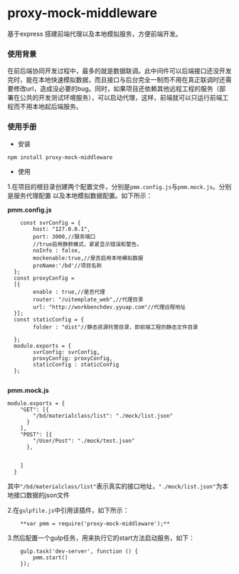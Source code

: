 # proxy-mock-middleware
基于express 搭建前端代理以及本地模拟服务，方便前端开发。
### 使用背景
在前后端协同开发过程中，最多的就是数据联调。此中间件可以后端接口还没开发完时，能在本地快速模拟数据，而且接口与后台完全一制而不用在真正联调时还需要修改url，造成没必要的bug。同时，如果项目还依赖其他远程工程的服务（部署在公共的开发测试环境服务），可以启动代理，这样，前端就可以只运行前端工程而不用本地起后端服务。
### 使用手册
* 安装


```
npm install proxy-mock-middleware
```
* 使用


1.在项目的根目录创建两个配置文件，分别是`pmm.config.js`与`pmm.mock.js`。分别是服务代理配置	以及本地模拟数据配置。如下所示：


**pmm.config.js**


```
	const svrConfig = {
	    host: "127.0.0.1",
	    port: 3000,//服务端口
	    //true启用静默模式，紧紧显示错误和警告。
	    noInfo : false,
	    mockenable:true,//是否启用本地模拟数据
	    proName:'/bd'//项目名称
  };
  const proxyConfig = 
  [{
	    enable : true,//是否代理
	    router: "/uitemplate_web",//代理目录
	    url: "http://workbenchdev.yyuap.com"//代理远程地址
  }];
  const staticConfig = {
    	folder : "dist"//静态资源托管目录，即前端工程的静态文件目录
    
  };
  module.exports = {
	    svrConfig: svrConfig,
	    proxyConfig: proxyConfig,
	    staticConfig : staticConfig
  };
	
```



**pmm.mock.js**

```
module.exports = {
    "GET": [{
        "/bd/materialclass/list": "./mock/list.json"
      }
    ],
    "POST": [{
        "/User/Post": "./mock/test.json"
      },
      
  
    ]
  }

```




其中`"/bd/materialclass/list"`表示真实的接口地址，`"./mock/list.json"`为本地接口数据的json文件

2.在`gulpfile.js`中引用该插件，如下所示：

```
	**var pmm = require('proxy-mock-middleware');**

```

3.然后配置一个gulp任务，用来执行它的start方法启动服务，如下：

```
	gulp.task('dev-server', function () {
    	pmm.start()
	});
```




